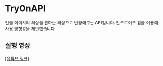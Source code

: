# TryOnAPI

인물 이미지의 의상을 원하는 의상으로 변경해주는 API입니다.
안드로이드 앱을 이용해 사용 방향성을 제안했습니다

## 실행 영상

 [[유튜브 링크]](https://www.youtube.com/watch?v=4ZbGZPHlQwc)
 
 
